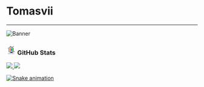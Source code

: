 # Tomasvii

---
<img src="https://www.canva.com/design/DAFTn_ETRnI/watch" alt="Banner">

<h3 align="left"><img src="./src/estadistica2.gif" width="25px" height="25px"> GitHub Stats</h3>

<div>
  <a href="https://github.com/Tomasvii">
  <img height="180em" src="https://github-readme-stats.vercel.app/api?username=Tomasvii&show_icons=true&theme=midnight-purple&include_all_commits=true&count_private=true"/>
  <img height="180em" src="https://github-readme-stats.vercel.app/api/top-langs/?username=Tomasvii&layout=compact&langs_count=7&theme=midnight-purple"/>
</div>

![Snake animation](https://github.com/Tomasvii/Tomasvii/blob/output/github-contribution-grid-snake.svg)

